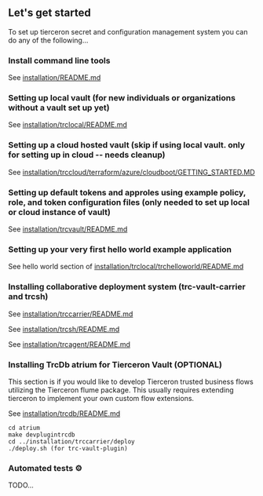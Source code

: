 ﻿
## Let's get started
To set up tierceron secret and configuration management system you can do any of the following...

### Install command line tools
See [installation/README.md](installation/README.md)

### Setting up local vault (for new individuals or organizations without a vault set up yet)
See [installation/trclocal/README.md](installation/trclocal/README.md)

### Setting up a cloud hosted vault (skip if using local vault.  only for setting up in cloud -- needs cleanup)
See [installation/trccloud/terraform/azure/cloudboot/GETTING_STARTED.MD](installation/trccloud/terraform/azure/cloudboot/GETTING_STARTED.MD)

### Setting up default tokens and approles using example policy, role, and token configuration files (only needed to set up local or cloud instance of vault)
See [installation/trcvault/README.md](installation/trcvault/README.md)

### Setting up your very first hello world example application
See hello world section of [installation/trclocal/trchelloworld/README.md](installation/trclocal/trchelloworld/README.md)

### Installing collaborative deployment system (trc-vault-carrier and trcsh)
See [installation/trccarrier/README.md](installation/trccarrier/README.md)

See [installation/trcsh/README.md](installation/trcsh/README.md)

See [installation/trcagent/README.md](installation/trcagent/README.md)


### Installing TrcDb atrium for Tierceron Vault (OPTIONAL)
This section is if you would like to develop Tierceron trusted business flows utilizing the Tierceron flume package.  This usually requires extending tierceron to implement your own custom flow extensions.

See [installation/trcdb/README.md](installation/trcdb/README.md)

```
cd atrium
make devplugintrcdb
cd ../installation/trccarrier/deploy
./deploy.sh (for trc-vault-plugin)
```


### Automated tests ⚙
TODO...


